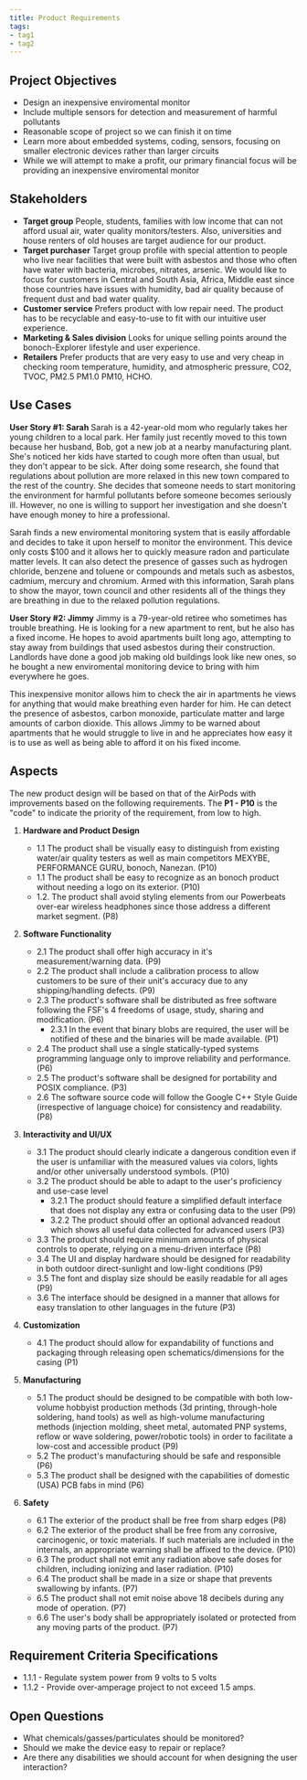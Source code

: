 ```yaml
---
title: Product Requirements
tags:
- tag1
- tag2
---
```


## Project Objectives
- Design an inexpensive enviromental monitor
- Include multiple sensors for detection and measurement of harmful pollutants
- Reasonable scope of project so we can finish it on time
- Learn more about embedded systems, coding, sensors, focusing on smaller electronic devices rather than larger circuits
- While we will attempt to make a profit, our primary financial focus will be providing an inexpensive enviromental monitor


## Stakeholders

- **Target group** People, students, families with low income that can not afford usual air, water quality monitors/testers. Also, universities and house renters of old houses are target audience for our product. 
- **Target purchaser** Target group profile with special attention to people who live near facilities that were built with asbestos and those who often have water with bacteria, microbes, nitrates, arsenic. We would like to focus for customers in Central and South Asia, Africa, Middle east since those countries have issues with humidity, bad air quality because of frequent dust and bad water quality.
- **Customer service** Prefers product with low repair need. The product has to be recyclable and easy-to-use  to fit with our intuitive user experience.
- **Marketing & Sales division** Looks for unique selling points around the bonoch-Explorer lifestyle and user experience.
- **Retailers** Prefer products that are very easy to use and very cheap in checking room temperature, humidity, and atmospheric pressure, CO2, TVOC, PM2.5 PM1.0 PM10, HCHO.


## Use Cases

**User Story #1: Sarah**
Sarah is a 42-year-old mom who regularly takes her young children to a local park. Her family just recently moved to this town because her husband, Bob, got a new job at a nearby manufacturing plant. She's noticed her kids have started to cough more often than usual, but they don't appear to be sick. After doing some research, she found that regulations about pollution are more relaxed in this new town compared to the rest of the country. She decides that someone needs to start monitoring the environment for harmful pollutants before someone becomes seriously ill. However, no one is willing to support her investigation and she doesn't have enough money to hire a professional.

Sarah finds a new enviromental monitoring system that is easily affordable and decides to take it upon herself to monitor the environment. This device only costs $100 and it allows her to quickly measure radon and particulate matter levels. It can also detect the presence of gasses such as hydrogen chloride, benzene and toluene or compounds and metals such as asbestos, cadmium, mercury and chromium. Armed with this information, Sarah plans to show the mayor, town council and other residents all of the things they are breathing in due to the relaxed pollution regulations.

**User Story #2: Jimmy**
Jimmy is a 79-year-old retiree who sometimes has trouble breathing. He is looking for a new apartment to rent, but he also has a fixed income. He hopes to avoid apartments built long ago, attempting to stay away from buildings that used asbestos during their construction. Landlords have done a good job making old buildings look like new ones, so he bought a new enviromental monitoring device to bring with him everywhere he goes.

This inexpensive monitor allows him to check the air in apartments he views for anything that would make breathing even harder for him. He can detect the presence of asbestos, carbon monoxide, particulate matter and large amounts of carbon dioxide. This allows Jimmy to be warned about apartments that he would struggle to live in and he appreciates how easy it is to use as well as being able to afford it on his fixed income.

## Aspects

The new product design will be based on that of the AirPods with improvements based on the following requirements. The **P1 - P10** is the "code" to indicate the priority of the requirement, from low to high.

1. **Hardware and Product Design**
      * 1.1 The product shall be visually easy to distinguish from existing water/air quality testers as well as main competitors MEXYBE, PERFORMANCE GURU, bonoch, Nanezan. (P10)
      * 1.1 The product shall be easy to recognize as an bonoch product without needing a logo on its exterior. (P10)
      * 1.2. The product shall avoid styling elements from our Powerbeats over-ear wireless headphones since those address a different market segment. (P8)
  
2. **Software Functionality**
      * 2.1 The product shall offer high accuracy in it's measurement/warning data. (P9)
      * 2.2 The product shall include a calibration process to allow customers to be sure of their unit's accuracy due to any shipping/handling defects. (P9)
      * 2.3 The product's software shall be distributed as free software following the FSF's 4 freedoms of usage, study, sharing and modification. (P6)
        * 2.3.1 In the event that binary blobs are required, the user will be notified of these and the binaries will be made available. (P1)
      * 2.4 The product shall use a single statically-typed systems programming language only to improve reliability and performance. (P6)
      * 2.5 The product's software shall be designed for portability and POSIX compliance. (P3)
      * 2.6 The software source code will follow the Google C++ Style Guide (irrespective of language choice) for consistency and readability. (P8)

3. **Interactivity and UI/UX**
      * 3.1 The product should clearly indicate a dangerous condition even if the user is unfamiliar with the measured values via colors, lights and/or other universally understood symbols. (P10)
      * 3.2 The product should be able to adapt to the user's proficiency and use-case level
        * 3.2.1 The product should feature a simplified default interface that does not display any extra or confusing data to the user (P9)
        * 3.2.2 The product should offer an optional advanced readout which shows all useful data collected for advanced users (P3)
      * 3.3 The product should require minimum amounts of physical controls to operate, relying on a menu-driven interface (P8)
      * 3.4 The UI and display hardware should be designed for readability in both outdoor direct-sunlight and low-light conditions (P9)
      * 3.5 The font and display size should be easily readable for all ages (P9)
      * 3.6 The interface should be designed in a manner that allows for easy translation to other languages in the future (P3)

4. **Customization**
      * 4.1 The product should allow for expandability of functions and packaging through releasing open schematics/dimensions for the casing (P1)

5. **Manufacturing**
      * 5.1 The product should be designed to be compatible with both low-volume hobbyist production methods (3d printing, through-hole soldering, hand tools) as well as high-volume manufacturing methods (injection molding, sheet metal, automated PNP systems, reflow or wave soldering, power/robotic tools) in order to facilitate a low-cost and accessible product (P9)
      * 5.2 The product's manufacturing should be safe and responsible (P6)
      * 5.3 The product shall be designed with the capabilities of domestic (USA) PCB fabs in mind (P6)
      
6. **Safety**
      * 6.1 The exterior of the product shall be free from sharp edges (P8)
      * 6.2 The exterior of the product shall be free from any corrosive, carcinogenic, or toxic materials. If such materials are included in the internals, an appropriate warning shall be affixed to the device. (P10)
      * 6.3 The product shall not emit any radiation above safe doses for children, including ionizing and laser radiation. (P10)
      * 6.4 The product shall be made in a size or shape that prevents swallowing by infants. (P7)
      * 6.5 The product shall not emit noise above 18 decibels during any mode of operation. (P7)
      * 6.6 The user's body shall be appropriately isolated or protected from any moving parts of the product. (P7)

## Requirement Criteria Specifications

* 1.1.1 - Regulate system power from 9 volts to 5 volts
* 1.1.2 - Provide over-amperage project to not exceed 1.5 amps.

## Open Questions

* What chemicals/gasses/particulates should be monitored?
* Should we make the device easy to repair or replace?
* Are there any disabilities we should account for when designing the user interaction?